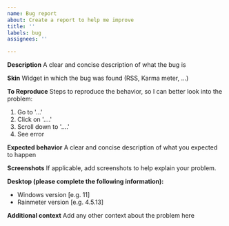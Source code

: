 ```yaml
---
name: Bug report
about: Create a report to help me improve
title: ''
labels: bug
assignees: ''

---
```


**Description**
A clear and concise description of what the bug is

**Skin**
Widget in which the bug was found (RSS, Karma meter, ...)

**To Reproduce**
Steps to reproduce the behavior, so I can better look into the problem:
1. Go to '...'
2. Click on '....'
3. Scroll down to '....'
4. See error

**Expected behavior**
A clear and concise description of what you expected to happen

**Screenshots**
If applicable, add screenshots to help explain your problem.

**Desktop (please complete the following information):**
 - Windows version [e.g. 11]
 - Rainmeter version [e.g. 4.5.13]

**Additional context**
Add any other context about the problem here
